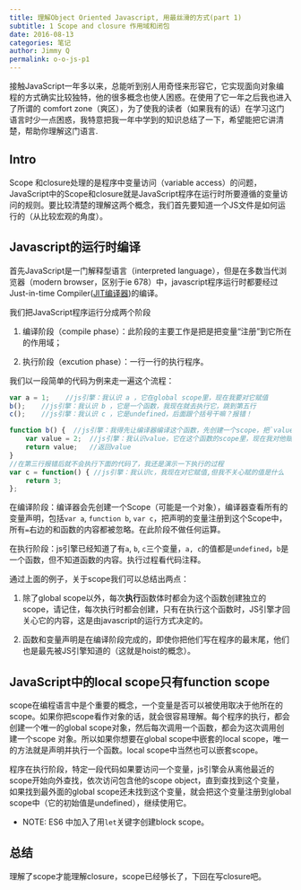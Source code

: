 ```yaml
---
title: 理解Object Oriented Javascript, 用最丝滑的方式(part 1)
subtitle: 1 Scope and closure 作用域和闭包
date: 2016-08-13
categories: 笔记
author: Jimmy Q
permalink: o-o-js-p1
---
```


接触JavaScript一年多以来，总能听到别人用奇怪来形容它，它实现面向对象编程的方式确实比较独特，他的很多概念也使人困惑。在使用了它一年之后我也进入了所谓的 comfort zone（爽区），为了使我的读者（如果我有的话）在学习这门语言时少一点困惑，我特意把我一年中学到的知识总结了一下，希望能把它讲清楚，帮助你理解这门语言.

## Intro

Scope 和closure处理的是程序中变量访问（variable access）的问题，JavaScript中的Scope和closure就是JavaScript程序在运行时所要遵循的变量访问的规则。要比较清楚的理解这两个概念，我们首先要知道一个JS文件是如何运行的（从比较宏观的角度）。

## Javascript的运行时编译

首先JavaScript是一门解释型语言（interpreted language），但是在多数当代浏览器（modern browser，区别于ie 678）中，javascript程序运行时都要经过Just-in-time Compiler([JIT编译器](https://en.wikipedia.org/wiki/Just-in-time_compilation))的编译。

我们把JavaScript程序运行分成两个阶段

1. 编译阶段（compile phase）：此阶段的主要工作是把是把变量“注册”到它所在的作用域；

2. 执行阶段（excution phase）：一行一行的执行程序。

我们以一段简单的代码为例来走一遍这个流程：

```javascript
var a = 1;    //js引擎：我认识 a ，它在global scope里，现在我要对它赋值
b();    //js引擎：我认识 b ，它是一个函数，我现在就去执行它，跳到第五行
c();    //js引擎：我认识 c ，它是undefined，后面跟个括号干嘛？报错！

function b() {  //js引擎：我得先让编译器编译这个函数，先创建一个scope，把`value`这个变量放倒scope里面来
    var value = 2;  //js引擎：我认识value，它在这个函数的scope里，现在我对他赋值
    return value;   //返回value
}
//在第三行报错后就不会执行下面的代码了，我还是演示一下执行的过程
var c = function() { //js引擎：我认识c，我现在对它赋值,但我不关心赋的值是什么
    return 3;
};
```
在编译阶段：编译器会先创建一个Scope（可能是一个对象），编译器查看所有的变量声明，包括`var a`, `function b`, `var c`，把声明的变量注册到这个Scope中，所有`=`右边的和函数的内容都被忽略。在此阶段不做任何运算。

在执行阶段：js引擎已经知道了有`a`, `b`, `c`三个变量，`a, c`的值都是`undefined`，`b`是一个函数，但不知道函数的内容。执行过程看代码注释。

通过上面的例子，关于scope我们可以总结出两点：

1. 除了global scope以外，每次**执行**函数体时都会为这个函数创建独立的scope，请记住，每次执行时都会创建，只有在执行这个函数时，JS引擎才回关心它的内容，这是由javascript的运行方式决定的。

2. 函数和变量声明是在编译阶段完成的，即使你把他们写在程序的最末尾，他们也是最先被JS引擎知道的（这就是hoist的概念）。

## JavaScript中的local scope只有function scope

scope在编程语言中是个重要的概念，一个变量是否可以被使用取决于他所在的scope。如果你把scope看作对象的话，就会很容易理解。每个程序的执行，都会创建一个唯一的global scope对象，然后每次调用一个函数，都会为这次调用创建一个scope 对象。所以如果你想要在global scope中嵌套的local scope，唯一的方法就是声明并执行一个函数。local scope中当然也可以嵌套scope。

程序在执行阶段，特定一段代码如果要访问一个变量，js引擎会从离他最近的scope开始向外查找，依次访问包含他的scope object，直到查找到这个变量，如果找到最外面的global scope还未找到这个变量，就会把这个变量注册到global scope中（它的初始值是undefined），继续使用它。

* NOTE: ES6 中加入了用`let`关键字创建block scope。

## 总结

理解了scope才能理解closure，scope已经够长了，下回在写closure吧。









